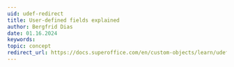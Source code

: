 ```yaml
---
uid: udef-redirect
title: User-defined fields explained
author: Bergfrid Dias
date: 01.16.2024
keywords: 
topic: concept
redirect_url: https://docs.superoffice.com/en/custom-objects/learn/udef.html
---
```


